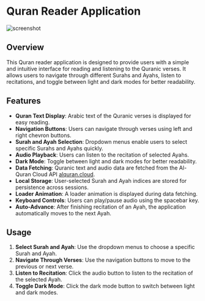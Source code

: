 
# Quran Reader Application

![screenshot](https://i.imgur.com/kPNixEJ.png)

## Overview

This Quran reader application is designed to provide users with a simple and intuitive interface for reading and listening to the Quranic verses. It allows users to navigate through different Surahs and Ayahs, listen to recitations, and toggle between light and dark modes for better readability.

## Features

- **Quran Text Display**: Arabic text of the Quranic verses is displayed for easy reading.
- **Navigation Buttons**: Users can navigate through verses using left and right chevron buttons.
- **Surah and Ayah Selection**: Dropdown menus enable users to select specific Surahs and Ayahs quickly.
- **Audio Playback**: Users can listen to the recitation of selected Ayahs.
- **Dark Mode**: Toggle between light and dark modes for better readability.
- **Data Fetching**: Quranic text and audio data are fetched from the Al-Quran Cloud API [alquran.cloud](https://alquran.cloud/api).
- **Local Storage**: User-selected Surah and Ayah indices are stored for persistence across sessions.
- **Loader Animation**: A loader animation is displayed during data fetching.
- **Keyboard Controls**: Users can play/pause audio using the spacebar key.
- **Auto-Advance**: After finishing recitation of an Ayah, the application automatically moves to the next Ayah.

## Usage

1. **Select Surah and Ayah**: Use the dropdown menus to choose a specific Surah and Ayah.
2. **Navigate Through Verses**: Use the navigation buttons to move to the previous or next verse.
3. **Listen to Recitation**: Click the audio button to listen to the recitation of the selected Ayah.
4. **Toggle Dark Mode**: Click the dark mode button to switch between light and dark modes.
